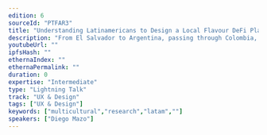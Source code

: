 ```yaml
---
edition: 6
sourceId: "PTFAR3"
title: "Understanding Latinamericans to Design a Local Flavour DeFi Platform"
description: "From El Salvador to Argentina, passing through Colombia, we applied local UX research iteratively with our own methodology TUD \"Tropykal User Dive\"  to define specific financial needs across different countries in Latam. This process has helped us to define a DeFi product designed for the needs of Latinamericans and with a highlighted local flavour. We would like to share our method openly to be replicated in other emerging economies around the world."
youtubeUrl: ""
ipfsHash: ""
ethernaIndex: ""
ethernaPermalink: ""
duration: 0
expertise: "Intermediate"
type: "Lightning Talk"
track: "UX & Design"
tags: ["UX & Design"]
keywords: ["multicultural","research","latam",""]
speakers: ["Diego Mazo"]
---
```

